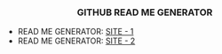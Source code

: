 <h3 align="center">GITHUB READ ME GENERATOR</h3>

- READ ME GENERATOR:  [SITE - 1](https://rahuldkjain.github.io/gh-profile-readme-generator/)
- READ ME GENERATOR:  [SITE - 2](https://arturssmirnovs.github.io/github-profile-readme-generator/)
